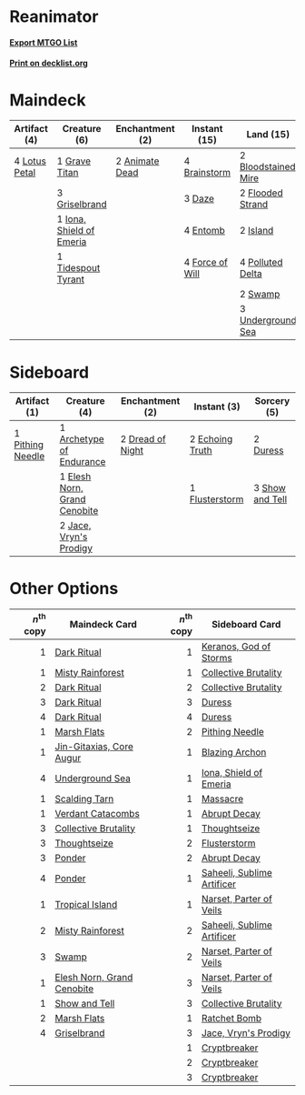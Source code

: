 # Reanimator

#### [Export MTGO List](../collection/Reanimator/Reanimator.txt)
#### [Print on decklist.org](http://decklist.org/?deckmain=2%09Animate%20Dead%0A2%09Bloodstained%20Mire%0A4%09Brainstorm%0A4%09Careful%20Study%0A2%09Collective%20Brutality%0A3%09Daze%0A4%09Entomb%0A4%09Exhume%0A2%09Flooded%20Strand%0A4%09Force%20of%20Will%0A1%09Grave%20Titan%0A3%09Griselbrand%0A1%09Iona,%20Shield%20of%20Emeria%0A2%09Island%0A4%09Lotus%20Petal%0A4%09Polluted%20Delta%0A2%09Ponder%0A4%09Reanimate%0A2%09Swamp%0A2%09Thoughtseize%0A1%09Tidespout%20Tyrant%0A3%09Underground%20Sea&deckside=1%09Archetype%20of%20Endurance%0A2%09Dread%20of%20Night%0A2%09Duress%0A2%09Echoing%20Truth%0A1%09Elesh%20Norn,%20Grand%20Cenobite%0A1%09Flusterstorm%0A2%09Jace,%20Vryn's%20Prodigy%0A1%09Pithing%20Needle%0A3%09Show%20and%20Tell)
# Maindeck

|                                      Artifact (4)                                      |                                           Creature (6)                                            |                                   Enchantment (2)                                    |                                      Instant (15)                                      |                                          Land (15)                                           |                                          Sorcery (18)                                           |
|----------------------------------------------------------------------------------------|---------------------------------------------------------------------------------------------------|--------------------------------------------------------------------------------------|----------------------------------------------------------------------------------------|----------------------------------------------------------------------------------------------|-------------------------------------------------------------------------------------------------|
|4 [Lotus Petal](http://gatherer.wizards.com/Pages/Card/Details.aspx?multiverseid=420602)|1 [Grave Titan](http://gatherer.wizards.com/Pages/Card/Details.aspx?multiverseid=389540)           |2 [Animate Dead](http://gatherer.wizards.com/Pages/Card/Details.aspx?multiverseid=645)|4 [Brainstorm](http://gatherer.wizards.com/Pages/Card/Details.aspx?multiverseid=3897)   |2 [Bloodstained Mire](http://gatherer.wizards.com/Pages/Card/Details.aspx?multiverseid=405094)|4 [Careful Study](http://gatherer.wizards.com/Pages/Card/Details.aspx?multiverseid=29727)        |
|                                                                                        |3 [Griselbrand](http://gatherer.wizards.com/Pages/Card/Details.aspx?multiverseid=239995)           |                                                                                      |3 [Daze](http://gatherer.wizards.com/Pages/Card/Details.aspx?multiverseid=189255)       |2 [Flooded Strand](http://gatherer.wizards.com/Pages/Card/Details.aspx?multiverseid=405098)   |2 [Collective Brutality](http://gatherer.wizards.com/Pages/Card/Details.aspx?multiverseid=414380)|
|                                                                                        |1 [Iona, Shield of Emeria](http://gatherer.wizards.com/Pages/Card/Details.aspx?multiverseid=397800)|                                                                                      |4 [Entomb](http://gatherer.wizards.com/Pages/Card/Details.aspx?multiverseid=413629)     |2 [Island](http://gatherer.wizards.com/Pages/Card/Details.aspx?multiverseid=439857)           |4 [Exhume](http://gatherer.wizards.com/Pages/Card/Details.aspx?multiverseid=21153)               |
|                                                                                        |1 [Tidespout Tyrant](http://gatherer.wizards.com/Pages/Card/Details.aspx?multiverseid=446102)      |                                                                                      |4 [Force of Will](http://gatherer.wizards.com/Pages/Card/Details.aspx?multiverseid=3107)|4 [Polluted Delta](http://gatherer.wizards.com/Pages/Card/Details.aspx?multiverseid=405104)   |2 [Ponder](http://gatherer.wizards.com/Pages/Card/Details.aspx?multiverseid=451051)              |
|                                                                                        |                                                                                                   |                                                                                      |                                                                                        |2 [Swamp](http://gatherer.wizards.com/Pages/Card/Details.aspx?multiverseid=439858)            |4 [Reanimate](http://gatherer.wizards.com/Pages/Card/Details.aspx?multiverseid=220576)           |
|                                                                                        |                                                                                                   |                                                                                      |                                                                                        |3 [Underground Sea](http://gatherer.wizards.com/Pages/Card/Details.aspx?multiverseid=886)     |2 [Thoughtseize](http://gatherer.wizards.com/Pages/Card/Details.aspx?multiverseid=438676)        |


# Sideboard

|                                       Artifact (1)                                        |                                             Creature (4)                                              |                                     Enchantment (2)                                      |                                       Instant (3)                                        |                                       Sorcery (5)                                        |
|-------------------------------------------------------------------------------------------|-------------------------------------------------------------------------------------------------------|------------------------------------------------------------------------------------------|------------------------------------------------------------------------------------------|------------------------------------------------------------------------------------------|
|1 [Pithing Needle](http://gatherer.wizards.com/Pages/Card/Details.aspx?multiverseid=129526)|1 [Archetype of Endurance](http://gatherer.wizards.com/Pages/Card/Details.aspx?multiverseid=378488)    |2 [Dread of Night](http://gatherer.wizards.com/Pages/Card/Details.aspx?multiverseid=14580)|2 [Echoing Truth](http://gatherer.wizards.com/Pages/Card/Details.aspx?multiverseid=405212)|2 [Duress](http://gatherer.wizards.com/Pages/Card/Details.aspx?multiverseid=14557)        |
|                                                                                           |1 [Elesh Norn, Grand Cenobite](http://gatherer.wizards.com/Pages/Card/Details.aspx?multiverseid=438584)|                                                                                          |1 [Flusterstorm](http://gatherer.wizards.com/Pages/Card/Details.aspx?multiverseid=228255) |3 [Show and Tell](http://gatherer.wizards.com/Pages/Card/Details.aspx?multiverseid=416878)|
|                                                                                           |2 [Jace, Vryn's Prodigy](http://gatherer.wizards.com/Pages/Card/Details.aspx?multiverseid=398434)      |                                                                                          |                                                                                          |                                                                                          |


# Other Options

|*n*<sup>th</sup> copy|                                            Maindeck Card                                            |*n*<sup>th</sup> copy|                                           Sideboard Card                                            |
|--------------------:|-----------------------------------------------------------------------------------------------------|--------------------:|-----------------------------------------------------------------------------------------------------|
|                    1|[Dark Ritual](http://gatherer.wizards.com/Pages/Card/Details.aspx?multiverseid=651)                  |                    1|[Keranos, God of Storms](http://gatherer.wizards.com/Pages/Card/Details.aspx?multiverseid=380442)    |
|                    1|[Misty Rainforest](http://gatherer.wizards.com/Pages/Card/Details.aspx?multiverseid=405102)          |                    1|[Collective Brutality](http://gatherer.wizards.com/Pages/Card/Details.aspx?multiverseid=414380)      |
|                    2|[Dark Ritual](http://gatherer.wizards.com/Pages/Card/Details.aspx?multiverseid=651)                  |                    2|[Collective Brutality](http://gatherer.wizards.com/Pages/Card/Details.aspx?multiverseid=414380)      |
|                    3|[Dark Ritual](http://gatherer.wizards.com/Pages/Card/Details.aspx?multiverseid=651)                  |                    3|[Duress](http://gatherer.wizards.com/Pages/Card/Details.aspx?multiverseid=14557)                     |
|                    4|[Dark Ritual](http://gatherer.wizards.com/Pages/Card/Details.aspx?multiverseid=651)                  |                    4|[Duress](http://gatherer.wizards.com/Pages/Card/Details.aspx?multiverseid=14557)                     |
|                    1|[Marsh Flats](http://gatherer.wizards.com/Pages/Card/Details.aspx?multiverseid=405101)               |                    2|[Pithing Needle](http://gatherer.wizards.com/Pages/Card/Details.aspx?multiverseid=129526)            |
|                    1|[Jin-Gitaxias, Core Augur](http://gatherer.wizards.com/Pages/Card/Details.aspx?multiverseid=438628)  |                    1|[Blazing Archon](http://gatherer.wizards.com/Pages/Card/Details.aspx?multiverseid=420675)            |
|                    4|[Underground Sea](http://gatherer.wizards.com/Pages/Card/Details.aspx?multiverseid=886)              |                    1|[Iona, Shield of Emeria](http://gatherer.wizards.com/Pages/Card/Details.aspx?multiverseid=397800)    |
|                    1|[Scalding Tarn](http://gatherer.wizards.com/Pages/Card/Details.aspx?multiverseid=405107)             |                    1|[Massacre](http://gatherer.wizards.com/Pages/Card/Details.aspx?multiverseid=21324)                   |
|                    1|[Verdant Catacombs](http://gatherer.wizards.com/Pages/Card/Details.aspx?multiverseid=405113)         |                    1|[Abrupt Decay](http://gatherer.wizards.com/Pages/Card/Details.aspx?multiverseid=456061)              |
|                    3|[Collective Brutality](http://gatherer.wizards.com/Pages/Card/Details.aspx?multiverseid=414380)      |                    1|[Thoughtseize](http://gatherer.wizards.com/Pages/Card/Details.aspx?multiverseid=438676)              |
|                    3|[Thoughtseize](http://gatherer.wizards.com/Pages/Card/Details.aspx?multiverseid=438676)              |                    2|[Flusterstorm](http://gatherer.wizards.com/Pages/Card/Details.aspx?multiverseid=228255)              |
|                    3|[Ponder](http://gatherer.wizards.com/Pages/Card/Details.aspx?multiverseid=451051)                    |                    2|[Abrupt Decay](http://gatherer.wizards.com/Pages/Card/Details.aspx?multiverseid=456061)              |
|                    4|[Ponder](http://gatherer.wizards.com/Pages/Card/Details.aspx?multiverseid=451051)                    |                    1|[Saheeli, Sublime Artificer](http://gatherer.wizards.com/Pages/Card/Details.aspx?multiverseid=461161)|
|                    1|[Tropical Island](http://gatherer.wizards.com/Pages/Card/Details.aspx?multiverseid=884)              |                    1|[Narset, Parter of Veils](http://gatherer.wizards.com/Pages/Card/Details.aspx?multiverseid=460988)   |
|                    2|[Misty Rainforest](http://gatherer.wizards.com/Pages/Card/Details.aspx?multiverseid=405102)          |                    2|[Saheeli, Sublime Artificer](http://gatherer.wizards.com/Pages/Card/Details.aspx?multiverseid=461161)|
|                    3|[Swamp](http://gatherer.wizards.com/Pages/Card/Details.aspx?multiverseid=439858)                     |                    2|[Narset, Parter of Veils](http://gatherer.wizards.com/Pages/Card/Details.aspx?multiverseid=460988)   |
|                    1|[Elesh Norn, Grand Cenobite](http://gatherer.wizards.com/Pages/Card/Details.aspx?multiverseid=438584)|                    3|[Narset, Parter of Veils](http://gatherer.wizards.com/Pages/Card/Details.aspx?multiverseid=460988)   |
|                    1|[Show and Tell](http://gatherer.wizards.com/Pages/Card/Details.aspx?multiverseid=416878)             |                    3|[Collective Brutality](http://gatherer.wizards.com/Pages/Card/Details.aspx?multiverseid=414380)      |
|                    2|[Marsh Flats](http://gatherer.wizards.com/Pages/Card/Details.aspx?multiverseid=405101)               |                    1|[Ratchet Bomb](http://gatherer.wizards.com/Pages/Card/Details.aspx?multiverseid=370623)              |
|                    4|[Griselbrand](http://gatherer.wizards.com/Pages/Card/Details.aspx?multiverseid=239995)               |                    3|[Jace, Vryn's Prodigy](http://gatherer.wizards.com/Pages/Card/Details.aspx?multiverseid=398434)      |
|                     |                                                                                                     |                    1|[Cryptbreaker](http://gatherer.wizards.com/Pages/Card/Details.aspx?multiverseid=414381)              |
|                     |                                                                                                     |                    2|[Cryptbreaker](http://gatherer.wizards.com/Pages/Card/Details.aspx?multiverseid=414381)              |
|                     |                                                                                                     |                    3|[Cryptbreaker](http://gatherer.wizards.com/Pages/Card/Details.aspx?multiverseid=414381)              |

